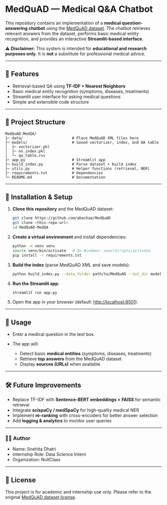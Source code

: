 # MedQuAD — Medical Q\&A Chatbot

This repository contains an implementation of a **medical question-answering chatbot** using the [MedQuAD dataset](https://github.com/abachaa/MedQuAD). The chatbot retrieves relevant answers from the dataset, performs basic medical entity recognition, and provides an interactive **Streamlit-based interface**.

⚠️ **Disclaimer:** This system is intended for **educational and research purposes only**. It is **not** a substitute for professional medical advice.

---

## 🚀 Features

* Retrieval-based QA using **TF-IDF + Nearest Neighbors**
* Basic medical entity recognition (symptoms, diseases, treatments)
* Streamlit user interface for asking medical questions
* Simple and extensible code structure

---

## 📂 Project Structure

```
MedQuAD-MedQA/
├─ data/                      # Place MedQuAD XML files here
├─ models/                    # Saved vectorizer, index, and QA table
│  ├─ vectorizer.pkl
│  ├─ nn_index.pkl
│  └─ qa_table.csv
├─ app.py                     # Streamlit app
├─ build_index.py             # Parse dataset + build index
├─ utils.py                   # Helper functions (retrieval, NER)
├─ requirements.txt           # Dependencies
└─ README.md                  # Documentation
```

---

## 🔧 Installation & Setup

1. **Clone this repository** and the MedQuAD dataset:

   ```bash
   git clone https://github.com/abachaa/MedQuAD
   git clone <this-repo-url>
   cd MedQuAD-MedQA
   ```

2. **Create a virtual environment** and install dependencies:

   ```bash
   python -m venv venv
   source venv/bin/activate   # On Windows: venv\Scripts\activate
   pip install -r requirements.txt
   ```

3. **Build the index** (parse MedQuAD XML and save models):

   ```bash
   python build_index.py --data_folder path/to/MedQuAD --out_dir models
   ```

4. **Run the Streamlit app**:

   ```bash
   streamlit run app.py
   ```

5. Open the app in your browser (default: [http://localhost:8501](http://localhost:8501)).

---

## 🎯 Usage

* Enter a medical question in the text box.
* The app will:

  * Detect basic **medical entities** (symptoms, diseases, treatments)
  * Retrieve **top answers** from the MedQuAD dataset
  * Display **sources (URLs)** when available

---

## 🛠️ Future Improvements

* Replace TF-IDF with **Sentence-BERT embeddings + FAISS** for semantic retrieval
* Integrate **scispaCy / medSpaCy** for high-quality medical NER
* Implement **re-ranking** with cross-encoders for better answer selection
* Add **logging & analytics** to monitor user queries

---
### 🧑‍💻 Author
* Name: Snehita Dhatri
* Internship Role: Data Science Intern
* Organization: NullClass

---
## 📜 License
This project is for academic and internship use only.
Please refer to the original [MedQuAD dataset license](https://github.com/abachaa/MedQuAD).
